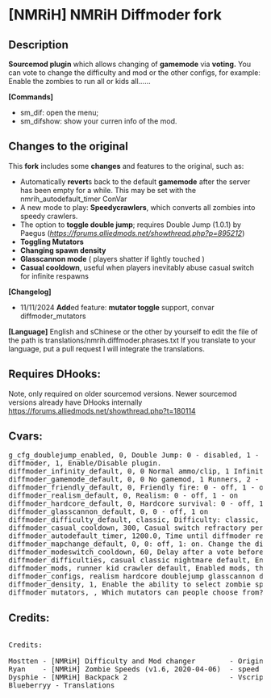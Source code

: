 # [NMRiH] NMRiH Diffmoder fork     
## Description
**Sourcemod plugin** which allows changing of **gamemode** via **voting.** 
You can vote to change the difficulty and mod or the other configs, for example: Enable the zombies to run all or kids all......


**[Commands]**
- sm_dif: open the menu;
- sm_difshow: show your curren info of the mod.



## Changes to the original
This **fork** includes some **changes** and features to the original, such as:

- Automatically **revert**s back to the default **gamemode** after the server has been empty for a while. This may be set with the nmrih_autodefault_timer ConVar
- A new mode to play: **Speedycrawlers**, which converts all zombies into speedy crawlers.
- The option to **toggle double jump**; requires Double Jump (1.0.1) by Paegus (_https://forums.alliedmods.net/showthread.php?p=895212_)
- **Toggling Mutators**
- **Changing spawn density**
- **Glasscannon mode** ( players shatter if lightly touched )
- **Casual cooldown**, useful when players inevitably abuse casual switch for infinite respawns

**[Changelog]**
- 11/11/2024 **Add**ed feature: **mutator toggle** support, convar diffmoder_mutators

**[Language]**
English and sChinese or the other by yourself to edit the file of the path is translations/nmrih.diffmoder.phrases.txt
If you translate to your language, put a pull request I will integrate the translations.

## Requires DHooks:
Note, only required on older sourcemod versions. Newer sourcemod versions already have DHooks internally
https://forums.alliedmods.net/showthread.php?t=180114


## Cvars:
<pre>
g_cfg_doublejump_enabled, 0, Double Jump: 0 - disabled, 1 - enabled
diffmoder, 1, Enable/Disable plugin.
diffmoder_infinity_default, 0, 0 Normal ammo/clip, 1 Infinite ammo, 2 Infinite clip.
diffmoder_gamemode_default, 0, 0 No gamemod, 1 Runners, 2 - All kids, 3 - Crawlers
diffmoder_friendly_default, 0, Friendly fire: 0 - off, 1 - on
diffmoder_realism_default, 0, Realism: 0 - off, 1 - on
diffmoder_hardcore_default, 0, Hardcore survival: 0 - off, 1 - on
diffmoder_glasscannon_default, 0, 0 - off, 1 on
diffmoder_difficulty_default, classic, Difficulty: classic, casual, nightmare
diffmoder_casual_cooldown, 300, Casual switch refractory period. Locks untill cooldown finished
diffmoder_autodefault_timer, 1200.0, Time until diffmoder revert to default gamemode.
diffmoder_mapchange_default, 0, 0: off, 1: on. Change the diffmode to default after map change.
diffmoder_modeswitch_cooldown, 60, Delay after a vote before another may be started again.
diffmoder_difficulties, casual classic nightmare default, Enabled difficulties, those not in this list cannot be selected.
diffmoder_mods, runner kid crawler default, Enabled mods, those not in this list cannot be selected.
diffmoder_configs, realism hardcore doublejump glasscannon default, Enabled configs, those not in this list cannot be selected.
diffmoder_density, 1, Enable the ability to select zombie spawn density.
diffmoder_mutators, , Which mutators can people choose from?. Keeping empty disables.
</pre>

## Credits:
<pre>

Credits:

Mostten - [NMRiH] Difficulty and Mod changer        - Original diffmoder plugin *https://forums.alliedmods.net/showthread.php?t=301322*
Ryan    - [NMRiH] Zombie Speeds (v1.6, 2020-04-06)  - speed manip snippets
Dysphie - [NMRiH] Backpack 2                        - Vscript Proxy, and giving the idea of using it
Blueberryy - Translations
</pre>
